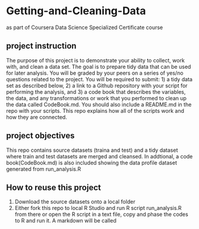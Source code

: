 # Getting-and-Cleaning-Data
as part of Coursera Data Science Specialized Certificate course
## project instruction
The purpose of this project is to demonstrate your ability to collect, work with, and clean a data set. The goal is to prepare tidy data that can be used for later analysis. You will be graded by your peers on a series of yes/no questions related to the project. You will be required to submit: 1) a tidy data set as described below, 2) a link to a Github repository with your script for performing the analysis, and 3) a code book that describes the variables, the data, and any transformations or work that you performed to clean up the data called CodeBook.md. You should also include a README.md in the repo with your scripts. This repo explains how all of the scripts work and how they are connected.

## project objectives
This repo contains source datasets (traina and test) and a tidy dataset where train and test datasets are merged and cleansed. In addtional, a code book(CodeBook.md) is also included showing the data profile dataset generated from run_analysis.R

## How to reuse this project
1. Download the source datasets onto a local folder
2. Either fork this repo to local R Studio and run R script run_analysis.R from there or open the R script in a text file, copy and phase the codes to R and run it. A markdown will be called 




